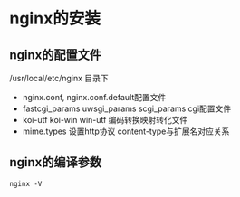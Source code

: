 # nginx的安装

## nginx的配置文件

/usr/local/etc/nginx 目录下
* nginx.conf, nginx.conf.default配置文件
* fastcgi\_params uwsgi\_params scgi\_params cgi配置文件
* koi-utf koi-win win-utf 编码转换映射转化文件
* mime.types 设置http协议 content-type与扩展名对应关系

## nginx的编译参数
```
nginx -V
``` 